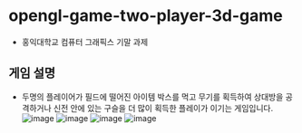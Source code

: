 # opengl-game-two-player-3d-game
* 홍익대학교 컴퓨터 그래픽스 기말 과제

## 게임 설명
* 두명의 플레이어가 필드에 떨어진 아이템 박스를 먹고 무기를 획득하여 상대방을 공격하거나 신전 안에 있는 구슬을 더 많이 획득한 플레이가 이기는 게임입니다.
![image](https://user-images.githubusercontent.com/36150943/91577276-715b0700-e983-11ea-9656-de161fb50c3f.png)
![image](https://user-images.githubusercontent.com/36150943/91577280-728c3400-e983-11ea-9eb5-84f6829b839e.png)
![image](https://user-images.githubusercontent.com/36150943/91577303-79b34200-e983-11ea-9994-dc38b568106a.png)
![image](https://user-images.githubusercontent.com/36150943/91577307-7b7d0580-e983-11ea-8ae2-cd83f8bd1d7a.png)

